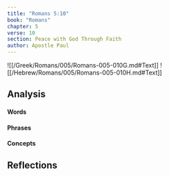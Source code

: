 ```yaml
---
title: "Romans 5:10"
book: "Romans"
chapter: 5
verse: 10
section: Peace with God Through Faith
author: Apostle Paul
---
```

![[/Greek/Romans/005/Romans-005-010G.md#Text]]
![[/Hebrew/Romans/005/Romans-005-010H.md#Text]]

## Analysis

#### Words

#### Phrases

#### Concepts

## Reflections
